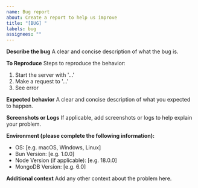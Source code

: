 ```yaml
---
name: Bug report
about: Create a report to help us improve
title: "[BUG] "
labels: bug
assignees: ""
---
```


**Describe the bug**
A clear and concise description of what the bug is.

**To Reproduce**
Steps to reproduce the behavior:

1. Start the server with '...'
2. Make a request to '...'
3. See error

**Expected behavior**
A clear and concise description of what you expected to happen.

**Screenshots or Logs**
If applicable, add screenshots or logs to help explain your problem.

**Environment (please complete the following information):**

- OS: [e.g. macOS, Windows, Linux]
- Bun Version: [e.g. 1.0.0]
- Node Version (if applicable): [e.g. 18.0.0]
- MongoDB Version: [e.g. 6.0]

**Additional context**
Add any other context about the problem here.
